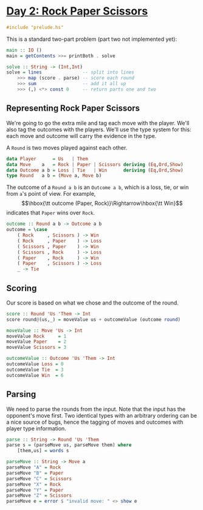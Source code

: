 # [Day 2: Rock Paper Scissors](https://adventofcode.com/2022/day/2)

```haskell
#include "prelude.hs"
```

This is a standard two-part problem (part two not implemented yet):

```haskell
main :: IO ()
main = getContents >>= printBoth . solve

solve :: String -> (Int,Int)
solve = lines               -- split into lines
    >>> map (score . parse) -- score each round
    >>> sum                 -- add it all up
    >>> (,) <*> const 0     -- return parts one and two
```

## Representing Rock Paper Scissors

We're going to go the extra mile and tag each move with the player. We'll also
tag the outcomes with the players.  We'll use the type system for this: each
move and outcome will carry the evidence in the type.

A ``Round`` is two moves played against each other.

```haskell
data Player      = Us   | Them
data Move    a   = Rock | Paper | Scissors deriving (Eq,Ord,Show)
data Outcome a b = Loss | Tie   | Win      deriving (Eq,Ord,Show)
type Round   a b = (Move a, Move b)
```

The outcome of a ``Round a b`` is an ``Outcome a b``, which is a loss, tie, or
win from ``a``'s point of view. For example,
$$\hbox{\tt outcome (Paper, Rock)}\Rightarrow\hbox{\tt Win}$$
indicates that ``Paper`` wins over ``Rock``.

```haskell
outcome :: Round a b -> Outcome a b
outcome = \case
    ( Rock     , Scissors ) -> Win
    ( Rock     , Paper    ) -> Loss
    ( Scissors , Paper    ) -> Win
    ( Scissors , Rock     ) -> Loss
    ( Paper    , Rock     ) -> Win
    ( Paper    , Scissors ) -> Loss
    _ -> Tie
```

## Scoring

Our score is based on what we chose and the outcome of the round.

```haskell
score :: Round 'Us 'Them -> Int
score round@(us,_) = moveValue us + outcomeValue (outcome round)

moveValue :: Move 'Us -> Int
moveValue Rock     = 1
moveValue Paper    = 2
moveValue Scissors = 3

outcomeValue :: Outcome 'Us 'Them -> Int
outcomeValue Loss = 0
outcomeValue Tie  = 3
outcomeValue Win  = 6
```

## Parsing

We need to parse the rounds from the input. Note that the input has the
opponent's move first. Two identical types with an arbitrary ordering can be a
nice source of bugs, hence the tagging of moves and outcomes with player type
information.

```haskell
parse :: String -> Round 'Us 'Them
parse s = (parseMove us, parseMove them) where
    [them,us] = words s

parseMove :: String -> Move a
parseMove "A" = Rock
parseMove "B" = Paper
parseMove "C" = Scissors
parseMove "X" = Rock
parseMove "Y" = Paper
parseMove "Z" = Scissors
parseMove e = error $ "invalid move: " <> show e
```
